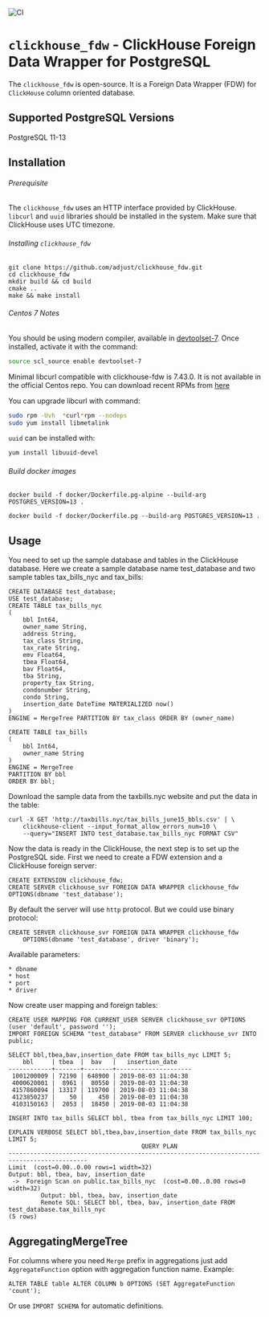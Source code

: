 ![CI](https://github.com/adjust/clickhouse_fdw/workflows/CI/badge.svg)


`clickhouse_fdw` - ClickHouse Foreign Data Wrapper for PostgreSQL
=================================================================

The `clickhouse_fdw` is open-source. It is a Foreign Data Wrapper (FDW) for `ClickHouse` column oriented database.

Supported PostgreSQL Versions
------------------------------

PostgreSQL 11-13

Installation
----------------

###### Prerequisite

The `clickhouse_fdw` uses an HTTP interface provided by ClickHouse. `libcurl` and
`uuid` libraries should be installed in the system. Make sure that ClickHouse
uses UTC timezone.

###### Installing `clickhouse_fdw`

```
git clone https://github.com/adjust/clickhouse_fdw.git
cd clickhouse_fdw
mkdir build && cd build
cmake ..
make && make install
```

###### Centos 7 Notes

You should be using modern compiler, available in [devtoolset-7](https://www.softwarecollections.org/en/scls/rhscl/devtoolset-7/). Once installed, activate it with the command:

```sh
source scl_source enable devtoolset-7
```

Minimal libcurl compatible with clickhouse-fdw is 7.43.0. It is not available in the official Centos repo. You can download recent RPMs from [here](https://cbs.centos.org/koji/buildinfo?buildID=1408)

You can upgrade libcurl with command:

```sh
sudo rpm -Uvh  *curl*rpm --nodeps
sudo yum install libmetalink
```

`uuid` can be installed with:

```sh
yum install libuuid-devel
```

###### Build docker images

```
docker build -f docker/Dockerfile.pg-alpine --build-arg POSTGRES_VERSION=13 .

docker build -f docker/Dockerfile.pg --build-arg POSTGRES_VERSION=13 .
```


Usage
-----

You need to set up the sample database and tables in the ClickHouse database.
Here we create a sample database name test_database and two sample tables
tax_bills_nyc and tax_bills:

    CREATE DATABASE test_database;
    USE test_database;
    CREATE TABLE tax_bills_nyc
    (
        bbl Int64,
        owner_name String,
        address String,
        tax_class String,
        tax_rate String,
        emv Float64,
        tbea Float64,
        bav Float64,
        tba String,
        property_tax String,
        condonumber String,
        condo String,
        insertion_date DateTime MATERIALIZED now()
    )
    ENGINE = MergeTree PARTITION BY tax_class ORDER BY (owner_name)

    CREATE TABLE tax_bills
    (
        bbl Int64,
        owner_name String
    )
    ENGINE = MergeTree
    PARTITION BY bbl
    ORDER BY bbl;

Download the sample data from the taxbills.nyc website and put the data in the table:

    curl -X GET 'http://taxbills.nyc/tax_bills_june15_bbls.csv' | \
		clickhouse-client --input_format_allow_errors_num=10 \
		--query="INSERT INTO test_database.tax_bills_nyc FORMAT CSV"

Now the data is ready in the ClickHouse, the next step is to set up the PostgreSQL side.
First we need to create a FDW extension and a ClickHouse foreign server:

    CREATE EXTENSION clickhouse_fdw;
    CREATE SERVER clickhouse_svr FOREIGN DATA WRAPPER clickhouse_fdw OPTIONS(dbname 'test_database');

By default the server will use `http` protocol. But we could use binary protocol:

    CREATE SERVER clickhouse_svr FOREIGN DATA WRAPPER clickhouse_fdw
		OPTIONS(dbname 'test_database', driver 'binary');

Available parameters:

	* dbname
	* host
	* port
	* driver

Now create user mapping and foreign tables:

    CREATE USER MAPPING FOR CURRENT_USER SERVER clickhouse_svr OPTIONS (user 'default', password '');
    IMPORT FOREIGN SCHEMA "test_database" FROM SERVER clickhouse_svr INTO public;

	SELECT bbl,tbea,bav,insertion_date FROM tax_bills_nyc LIMIT 5;
        bbl     | tbea  |  bav   |   insertion_date
	------------+-------+--------+---------------------
     1001200009 | 72190 | 648900 | 2019-08-03 11:04:38
     4000620001 |  8961 |  80550 | 2019-08-03 11:04:38
     4157860094 | 13317 | 119700 | 2019-08-03 11:04:38
     4123850237 |    50 |    450 | 2019-08-03 11:04:38
     4103150163 |  2053 |  18450 | 2019-08-03 11:04:38

    INSERT INTO tax_bills SELECT bbl, tbea from tax_bills_nyc LIMIT 100;

    EXPLAIN VERBOSE SELECT bbl,tbea,bav,insertion_date FROM tax_bills_nyc LIMIT 5;
                                         QUERY PLAN
    --------------------------------------------------------------------------------------------
    Limit  (cost=0.00..0.00 rows=1 width=32)
    Output: bbl, tbea, bav, insertion_date
     ->  Foreign Scan on public.tax_bills_nyc  (cost=0.00..0.00 rows=0 width=32)
             Output: bbl, tbea, bav, insertion_date
             Remote SQL: SELECT bbl, tbea, bav, insertion_date FROM test_database.tax_bills_nyc
    (5 rows)

AggregatingMergeTree
--------------------

For columns where you need `Merge` prefix in aggregations just add `AggregateFunction` option with aggregation function name. Example:

```
ALTER TABLE table ALTER COLUMN b OPTIONS (SET AggregateFunction 'count');
```

Or use `IMPORT SCHEMA` for automatic definitions.

[1]: https://www.postgresql.org/
[2]: http://www.clickhouse.com
[3]: https://github.com/ildus/clickhouse_fdw/issues/new
